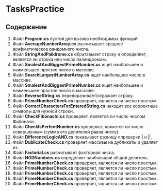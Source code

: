 # TasksPractice

## Содержание

1. Файл **Program.cs** пустой для вызова необходимых функций.
2. Файл **AverageNumberArray.cs** расчитывает среднее арифметическое рандомного числа.
3. Файл **StringAndPalidrome.cs** обратавыает строку и определяет, является ли строка или число палиндромом.
4. Файл **SmalestAndBiggestPrimeNumber.cs** ищет наибольшее и наименьшее простое число в массиве.
5. Файл **SearchLargestNumberArray.cs** ищет наибольшее число в массиве.
6. Файл **SmalestAndBiggestPrimeNumber.cs** ищет наибольшее и наименьшее простое число в массиве.
7. Файл **ReverseString.cs** переворачивает/отражает строку.
8. Файл **PrimeNumberCheck.cs** проверяет, является ли число простым.
9. Файл **CorrectCharactersForEnteredString.cs** находит все корректные символы для нужной строки.
10. Файл **CheckFibonachi.cs** проверяет, является ли число числом Фибоначи.
11. Файл **CheckIsPerfectNumber.cs** проверяет, является ли число совершенным (сумма его делителей равна числу).
12. Файл **DifferenceLogicAND.cs** показывает разницу лпроверки | и ||.
13. Файл **DublicateCheck.cs** проверяет массивы на дубликаты и удаляет их.
14. Файл **Factorial.cs** расчитывает факториал числа.
15. Файл **NODNumbers.cs** определяет наибольший общий делитель.
16. Файл **PrimeNumberCheck.cs** проверяет, является ли число простым.
17. Файл **PrimeNumberCheck.cs** проверяет, является ли число простым.
18. Файл **PrimeNumberCheck.cs** проверяет, является ли число простым.
19. Файл **PrimeNumberCheck.cs** проверяет, является ли число простым.
20. Файл **PrimeNumberCheck.cs** проверяет, является ли число простым.
